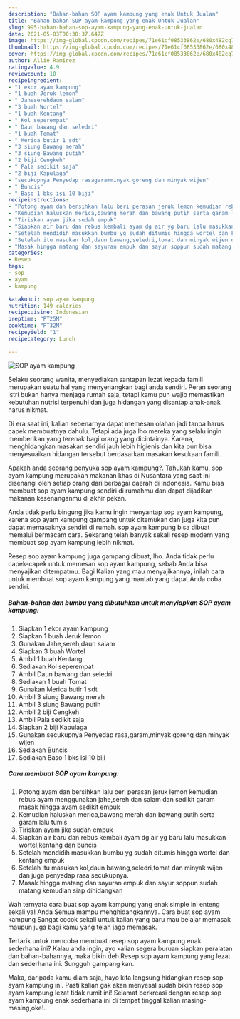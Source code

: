 ```yaml
---
description: "Bahan-bahan SOP ayam kampung yang enak Untuk Jualan"
title: "Bahan-bahan SOP ayam kampung yang enak Untuk Jualan"
slug: 995-bahan-bahan-sop-ayam-kampung-yang-enak-untuk-jualan
date: 2021-05-03T00:30:37.647Z
image: https://img-global.cpcdn.com/recipes/71e61cf08533862e/680x482cq70/sop-ayam-kampung-foto-resep-utama.jpg
thumbnail: https://img-global.cpcdn.com/recipes/71e61cf08533862e/680x482cq70/sop-ayam-kampung-foto-resep-utama.jpg
cover: https://img-global.cpcdn.com/recipes/71e61cf08533862e/680x482cq70/sop-ayam-kampung-foto-resep-utama.jpg
author: Allie Ramirez
ratingvalue: 4.9
reviewcount: 10
recipeingredient:
- "1 ekor ayam kampung"
- "1 buah Jeruk lemon"
- " Jaheserehdaun salam"
- "3 buah Wortel"
- "1 buah Kentang"
- " Kol seperempat"
- " Daun bawang dan seledri"
- "1 buah Tomat"
- " Merica butir 1 sdt"
- "3 siung Bawang merah"
- "3 siung Bawang putih"
- "2 biji Cengkeh"
- " Pala sedikit saja"
- "2 biji Kapulaga"
- "secukupnya Penyedap rasagaramminyak goreng dan minyak wijen"
- " Buncis"
- " Baso 1 bks isi 10 biji"
recipeinstructions:
- "Potong ayam dan bersihkan lalu beri perasan jeruk lemon kemudian rebus ayam menggunakan jahe,sereh dan salam dan sedikit garam masak hingga ayam sedikit empuk"
- "Kemudian haluskan merica,bawang merah dan bawang putih serta garam lalu tumis"
- "Tiriskan ayam jika sudah empuk"
- "Siapkan air baru dan rebus kembali ayam dg air yg baru lalu masukkan wortel,kentang dan buncis"
- "Setelah mendidih masukkan bumbu yg sudah ditumis hingga wortel dan kentang empuk"
- "Setelah itu masukan kol,daun bawang,seledri,tomat dan minyak wijen dan juga penyedap rasa secukupnya."
- "Masak hingga matang dan sayuran empuk dan sayur soppun sudah matang kemudian siap dihidangkan"
categories:
- Resep
tags:
- sop
- ayam
- kampung

katakunci: sop ayam kampung 
nutrition: 149 calories
recipecuisine: Indonesian
preptime: "PT25M"
cooktime: "PT32M"
recipeyield: "1"
recipecategory: Lunch

---
```



![SOP ayam kampung](https://img-global.cpcdn.com/recipes/71e61cf08533862e/680x482cq70/sop-ayam-kampung-foto-resep-utama.jpg)

Selaku seorang wanita, menyediakan santapan lezat kepada famili merupakan suatu hal yang menyenangkan bagi anda sendiri. Peran seorang istri bukan hanya menjaga rumah saja, tetapi kamu pun wajib memastikan kebutuhan nutrisi terpenuhi dan juga hidangan yang disantap anak-anak harus nikmat.

Di era  saat ini, kalian sebenarnya dapat memesan olahan jadi tanpa harus capek membuatnya dahulu. Tetapi ada juga lho mereka yang selalu ingin memberikan yang terenak bagi orang yang dicintainya. Karena, menghidangkan masakan sendiri jauh lebih higienis dan kita pun bisa menyesuaikan hidangan tersebut berdasarkan masakan kesukaan famili. 



Apakah anda seorang penyuka sop ayam kampung?. Tahukah kamu, sop ayam kampung merupakan makanan khas di Nusantara yang saat ini disenangi oleh setiap orang dari berbagai daerah di Indonesia. Kamu bisa membuat sop ayam kampung sendiri di rumahmu dan dapat dijadikan makanan kesenanganmu di akhir pekan.

Anda tidak perlu bingung jika kamu ingin menyantap sop ayam kampung, karena sop ayam kampung gampang untuk ditemukan dan juga kita pun dapat memasaknya sendiri di rumah. sop ayam kampung bisa dibuat memalui bermacam cara. Sekarang telah banyak sekali resep modern yang membuat sop ayam kampung lebih nikmat.

Resep sop ayam kampung juga gampang dibuat, lho. Anda tidak perlu capek-capek untuk memesan sop ayam kampung, sebab Anda bisa menyajikan ditempatmu. Bagi Kalian yang mau menyajikannya, inilah cara untuk membuat sop ayam kampung yang mantab yang dapat Anda coba sendiri.

<!--inarticleads1-->

##### Bahan-bahan dan bumbu yang dibutuhkan untuk menyiapkan SOP ayam kampung:

1. Siapkan 1 ekor ayam kampung
1. Siapkan 1 buah Jeruk lemon
1. Gunakan  Jahe,sereh,daun salam
1. Siapkan 3 buah Wortel
1. Ambil 1 buah Kentang
1. Sediakan  Kol seperempat
1. Ambil  Daun bawang dan seledri
1. Sediakan 1 buah Tomat
1. Gunakan  Merica butir 1 sdt
1. Ambil 3 siung Bawang merah
1. Ambil 3 siung Bawang putih
1. Ambil 2 biji Cengkeh
1. Ambil  Pala sedikit saja
1. Siapkan 2 biji Kapulaga
1. Gunakan secukupnya Penyedap rasa,garam,minyak goreng dan minyak wijen
1. Sediakan  Buncis
1. Sediakan  Baso 1 bks isi 10 biji




<!--inarticleads2-->

##### Cara membuat SOP ayam kampung:

1. Potong ayam dan bersihkan lalu beri perasan jeruk lemon kemudian rebus ayam menggunakan jahe,sereh dan salam dan sedikit garam masak hingga ayam sedikit empuk
1. Kemudian haluskan merica,bawang merah dan bawang putih serta garam lalu tumis
1. Tiriskan ayam jika sudah empuk
1. Siapkan air baru dan rebus kembali ayam dg air yg baru lalu masukkan wortel,kentang dan buncis
1. Setelah mendidih masukkan bumbu yg sudah ditumis hingga wortel dan kentang empuk
1. Setelah itu masukan kol,daun bawang,seledri,tomat dan minyak wijen dan juga penyedap rasa secukupnya.
1. Masak hingga matang dan sayuran empuk dan sayur soppun sudah matang kemudian siap dihidangkan




Wah ternyata cara buat sop ayam kampung yang enak simple ini enteng sekali ya! Anda Semua mampu menghidangkannya. Cara buat sop ayam kampung Sangat cocok sekali untuk kalian yang baru mau belajar memasak maupun juga bagi kamu yang telah jago memasak.

Tertarik untuk mencoba membuat resep sop ayam kampung enak sederhana ini? Kalau anda ingin, ayo kalian segera buruan siapkan peralatan dan bahan-bahannya, maka bikin deh Resep sop ayam kampung yang lezat dan sederhana ini. Sungguh gampang kan. 

Maka, daripada kamu diam saja, hayo kita langsung hidangkan resep sop ayam kampung ini. Pasti kalian gak akan menyesal sudah bikin resep sop ayam kampung lezat tidak rumit ini! Selamat berkreasi dengan resep sop ayam kampung enak sederhana ini di tempat tinggal kalian masing-masing,oke!.

